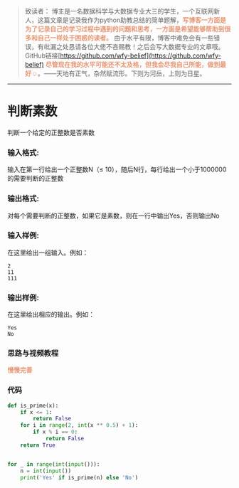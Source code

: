 
> 致读者： 博主是一名数据科学与大数据专业大三的学生，一个互联网新人，这篇文章是记录我作为python助教总结的简单题解，**<font color='#e59572'>写博客一方面是为了记录自己的学习过程中遇到的问题和思考，一方面是希望能够帮助到很多和自己一样处于困惑的读者。</font>**
> 由于水平有限，博客中难免会有一些错误，有纰漏之处恳请各位大佬不吝赐教！之后会写大数据专业的文章哦。
> GitHub链接[https://github.com/wfy-belief](https://github.com/wfy-belief)
> **<font color='#e59572'>尽管现在我的水平可能还不太及格，但我会尽我自己所能，做到最好☺</font>**。——天地有正气，杂然赋流形。下则为河岳，上则为日星。
---
# 判断素数
判断一个给定的正整数是否素数

### 输入格式:

输入在第一行给出一个正整数N（≤ 10），随后N行，每行给出一个小于1000000 的需要判断的正整数

### 输出格式:

对每个需要判断的正整数，如果它是素数，则在一行中输出Yes，否则输出No

### 输入样例:

在这里给出一组输入。例如：

```in
2
11
111
```

### 输出样例:

在这里给出相应的输出。例如：

```out
Yes
No
```

### 思路与视频教程
**<font color='#e59572'>慢慢完善</font>**

### 代码
```python
def is_prime(x):
    if x <= 1:
        return False
    for i in range(2, int(x ** 0.5) + 1):
        if x % i == 0:
            return False
    return True


for _ in range(int(input())):
    n = int(input())
    print('Yes' if is_prime(n) else 'No')

```